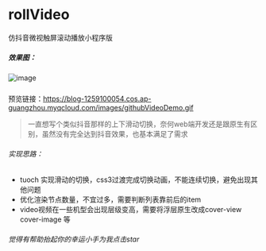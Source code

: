 # rollVideo
仿抖音微视触屏滚动播放小程序版

##### 效果图：

![image](https://blog-1259100054.cos.ap-guangzhou.myqcloud.com/images/githubVideoDemo.gif)
#####
预览链接：https://blog-1259100054.cos.ap-guangzhou.myqcloud.com/images/githubVideoDemo.gif

> 一直想写个类似抖音那样的上下滑动切换，奈何web端开发还是跟原生有区别，虽然没有完全达到抖音效果，也基本满足了需求


###### 实现思路：
- tuoch 实现滑动的切换，css3过渡完成切换动画，不能连续切换，避免出现其他问题
- 优化渲染节点数量，不宜过多，需要判断列表靠前后的item
- video视频在一些机型会出现层级变高，需要将浮层原生改成cover-view  cover-image 等

###### 觉得有帮助抬起你的幸运小手为我点击star

